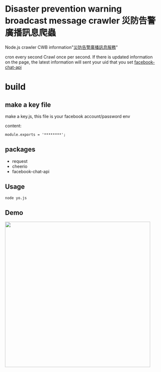 # Disaster prevention warning broadcast message crawler 災防告警廣播訊息爬蟲

Node.js crawler CWB information"[災防告警廣播訊息服務](https://www.cwb.gov.tw/V7/prevent/PWS_History.htm)"

cron every second
Crawl once per second. If there is updated information on the page, the latest information will sent your uid that you set 
[facebook-chat-api](https://github.com/Schmavery/facebook-chat-api) 


# build

## make a key file

make a key.js, this file is your facebook account/password env

content:

    module.exports = '********';

## packages
 - request
 - cheerio
 - facebook-chat-api
 
 
## Usage

    node yo.js
    
## Demo
<img src="https://i.imgur.com/4ERSdqP.jpg" width="480">

